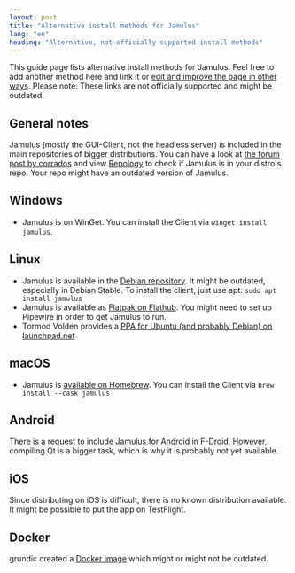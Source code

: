 ```yaml
---
layout: post
title: "Alternative install methods for Jamulus"
lang: "en"
heading: "Alternative, not-officially supported install methods"
---
```


This guide page lists alternative install methods for Jamulus. Feel free to add another method here and link it or [edit and improve the page in other ways](https://github.com/jamulussoftware/jamuluswebsite/edit/release/_posts/2022-03-04-Alternative-Install-Methods.md). Please note: These links are not officially supported and might be outdated.

<!--more-->

## General notes
Jamulus (mostly the GUI-Client, not the headless server) is included in the main repositories of bigger distributions. You can have a look at [the forum post by corrados](https://github.com/jamulussoftware/jamulus/discussions/914) and view [Repology](https://repology.org/project/jamulus/versions) to check if Jamulus is in your distro's repo. Your repo might have an outdated version of Jamulus.

## Windows

* Jamulus is on WinGet. You can install the Client via `winget install jamulus`.

## Linux

* Jamulus is available in the [Debian repository](https://packages.debian.org/sid/sound/jamulus). It might be outdated, especially in Debian Stable. To install the client, just use apt: `sudo apt install jamulus`
* Jamulus is available as [Flatpak on Flathub](https://flathub.org/apps/details/io.jamulus.Jamulus). You might need to set up Pipewire in order to get Jamulus to run.
* Tormod Volden provides a [PPA for Ubuntu (and probably Debian) on launchpad.net](https://launchpad.net/~tormodvolden/+archive/ubuntu/jam/+packages)

## macOS
* Jamulus is [available on Homebrew](https://formulae.brew.sh/cask/jamulus). You can install the Client via `brew install --cask jamulus`

## Android
There is a [request to include Jamulus for Android in F-Droid](https://gitlab.com/fdroid/rfp/-/issues/2011). However, compiling Qt is a bigger task, which is why it is probably not yet available.

## iOS
Since distributing on iOS is difficult, there is no known distribution available. It might be possible to put the app on TestFlight.

## Docker
grundic created a [Docker image](https://github.com/grundic/jamulus-docker) which might or might not be outdated.
